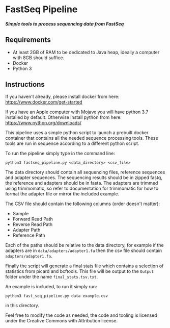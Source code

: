 # FastSeq Pipeline
##### Simple tools to process sequencing data from FastSeq

## Requirements
- At least 2GB of RAM to be dedicated to Java heap, ideally a computer with 
8GB should suffice.
- Docker
- Python 3

## Instructions

If you haven't already, please install docker from here:
https://www.docker.com/get-started

If you have an Apple computer with Mojave you will have python 3.7 installed 
by default. Otherwise install python from here:
https://www.python.org/downloads/

This pipeline uses a simple python script to launch a prebuilt docker container
that contains all the needed sequence processing tools. These tools are run in
sequence according to a different python script.

To run the pipeline simply type in the command line:

`python3 fastseq_pipeline.py <data_directory> <csv_file>`

The data directory should contain all sequencing files, reference sequences
and adapter sequences. The sequencing results should be in zipped fastq, the
reference and adapters should be in fasta. The adapters are trimmed using 
trimmomatic, so refer to documentation for trimmomatic for how to format the
adapter file or mirror the included example.

The CSV file should contain the following columns (order doesn't matter):
- Sample
- Forward Read Path
- Reverse Read Path
- Adapter Path
- Reference Path

Each of the paths should be relative to the data directory, for example if the
adapters are in `data/adapters/adapter1.fa` then the csv file should contain
`adapters/adapter1.fa`.

Finally the script will generate a final stats file which contains a selection
of statistics from picard and bcftools. This file will be output to the 
`Output` folder under the name `final_stats.tsv.txt`.

An example is included, to run it simply run:

`python3 fast_seq_pipeline.py data example.csv`

in this directory.

Feel free to modify the code as needed, the code and tooling is licensed under
the Creative Commons with Attribution license.